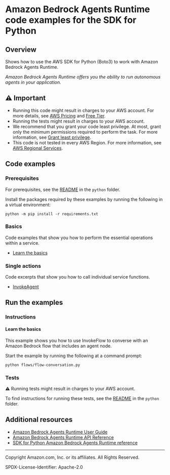 # Amazon Bedrock Agents Runtime code examples for the SDK for Python

## Overview

Shows how to use the AWS SDK for Python (Boto3) to work with Amazon Bedrock Agents Runtime.

<!--custom.overview.start-->
<!--custom.overview.end-->

_Amazon Bedrock Agents Runtime offers you the ability to run autonomous agents in your application._

## ⚠ Important

* Running this code might result in charges to your AWS account. For more details, see [AWS Pricing](https://aws.amazon.com/pricing/) and [Free Tier](https://aws.amazon.com/free/).
* Running the tests might result in charges to your AWS account.
* We recommend that you grant your code least privilege. At most, grant only the minimum permissions required to perform the task. For more information, see [Grant least privilege](https://docs.aws.amazon.com/IAM/latest/UserGuide/best-practices.html#grant-least-privilege).
* This code is not tested in every AWS Region. For more information, see [AWS Regional Services](https://aws.amazon.com/about-aws/global-infrastructure/regional-product-services).

<!--custom.important.start-->
<!--custom.important.end-->

## Code examples

### Prerequisites

For prerequisites, see the [README](../../README.md#Prerequisites) in the `python` folder.

Install the packages required by these examples by running the following in a virtual environment:

```
python -m pip install -r requirements.txt
```

<!--custom.prerequisites.start-->
<!--custom.prerequisites.end-->

### Basics

Code examples that show you how to perform the essential operations within a service.

- [Learn the basics](flows/flow-conversation.py)


### Single actions

Code excerpts that show you how to call individual service functions.

- [InvokeAgent](bedrock_agent_runtime_wrapper.py#L33)


<!--custom.examples.start-->
<!--custom.examples.end-->

## Run the examples

### Instructions


<!--custom.instructions.start-->
<!--custom.instructions.end-->


#### Learn the basics

This example shows you how to use InvokeFlow to converse with an Amazon Bedrock flow that includes an agent node.


<!--custom.basic_prereqs.bedrock-agent-runtime_Scenario_ConverseWithFlow.start-->
<!--custom.basic_prereqs.bedrock-agent-runtime_Scenario_ConverseWithFlow.end-->

Start the example by running the following at a command prompt:

```
python flows/flow-conversation.py
```


<!--custom.basics.bedrock-agent-runtime_Scenario_ConverseWithFlow.start-->
<!--custom.basics.bedrock-agent-runtime_Scenario_ConverseWithFlow.end-->


### Tests

⚠ Running tests might result in charges to your AWS account.


To find instructions for running these tests, see the [README](../../README.md#Tests)
in the `python` folder.



<!--custom.tests.start-->
<!--custom.tests.end-->

## Additional resources

- [Amazon Bedrock Agents Runtime User Guide](https://docs.aws.amazon.com/bedrock/latest/userguide/agents.html)
- [Amazon Bedrock Agents Runtime API Reference](https://docs.aws.amazon.com/bedrock/latest/APIReference/API_Operations_Agents_for_Amazon_Bedrock_Runtime.html)
- [SDK for Python Amazon Bedrock Agents Runtime reference](https://boto3.amazonaws.com/v1/documentation/api/latest/reference/services/bedrock-agent-runtime.html)

<!--custom.resources.start-->
<!--custom.resources.end-->

---

Copyright Amazon.com, Inc. or its affiliates. All Rights Reserved.

SPDX-License-Identifier: Apache-2.0
